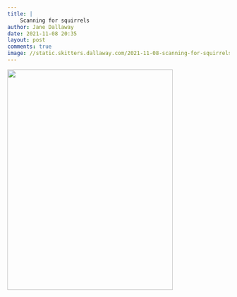 ```yaml
---
title: |
    Scanning for squirrels
author: Jane Dallaway
date: 2021-11-08 20:35
layout: post
comments: true
image: //static.skitters.dallaway.com/2021-11-08-scanning-for-squirrels-fullsize-0.jpeg
---
```




<a href="//static.skitters.dallaway.com/2021-11-08-scanning-for-squirrels-fullsize-0.jpeg"><img src="//static.skitters.dallaway.com/2021-11-08-scanning-for-squirrels-thumb-0.jpeg" width="375" height="500"></a>

